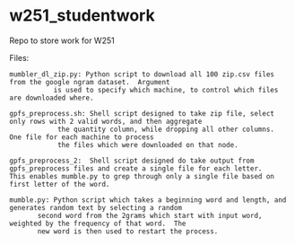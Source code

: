 # w251_studentwork
Repo to store work for W251

Files:

	mumbler_dl_zip.py: Python script to download all 100 zip.csv files from the google ngram dataset.  Argument
			   is used to specify which machine, to control which files are downloaded where.

	gpfs_preprocess.sh: Shell script designed to take zip file, select only rows with 2 valid words, and then aggregate
			    the quantity column, while dropping all other columns.  One file for each machine to process
			    the files which were downloaded on that node.
	
	gpfs_preprocess_2:  Shell script designed do take output from gpfs_preprocess files and create a single file for each letter.  				  This enables mumble.py to grep through only a single file based on first letter of the word.

	mumble.py: Python script which takes a beginning word and length, and generates random text by selecting a random
		   second word from the 2grams which start with input word, weighted by the frequency of that word.  The 
		   new word is then used to restart the process.
